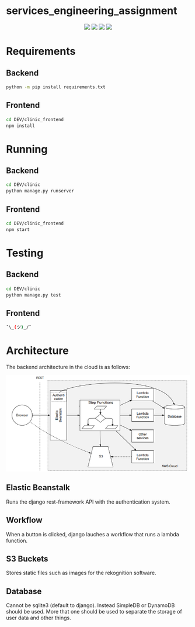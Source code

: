 # services_engineering_assignment
<p align='center'>
    <img src="https://img.shields.io/badge/Python-gray?logo=python&logoColor=yellow" />
    <img src="https://img.shields.io/badge/Django-gray?logo=django" />
    <img src="https://img.shields.io/badge/React-gray?logo=react" />
    <img src="https://img.shields.io/badge/Typescript-gray?logo=typescript&logoColor=white" />
</p>

# Requirements

## Backend
```sh
python -m pip install requirements.txt
```

## Frontend
```sh
cd DEV/clinic_frontend
npm install
```

# Running
## Backend
```sh
cd DEV/clinic
python manage.py runserver
```

## Frontend
```sh
cd DEV/clinic_frontend
npm start
```

# Testing
## Backend
```sh
cd DEV/clinic
python manage.py test
```

## Frontend
```sh
¯\_(ツ)_/¯
```

# Architecture
The backend architecture in the cloud is as follows:

![arch](ARCH/arch.png)

## Elastic Beanstalk

Runs the django rest-framework API with the authentication system.

## Workflow

When a button is clicked, django lauches a workflow that runs a lambda function.

## S3 Buckets
Stores static files such as images for the rekognition software.

## Database

Cannot be sqlite3 (default to django). Instead SimpleDB or DynamoDB should be used. More that one should be used to separate the storage of user data and other things.

